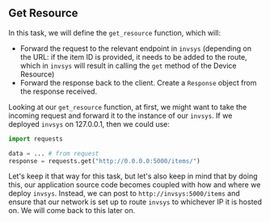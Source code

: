 ## Get Resource

In this task, we will define the `get_resource` function, which will:
- Forward the request to the relevant endpoint in `invsys` (depending on the URL: if the item ID is provided,
it needs to be added to the route, which in `invsys` will result in calling the `get` method of the Device Resource)
- Forward the response back to the client. Create a `Response` object from the response received.


Looking at our `get_resource` function, at first, we might want to take the incoming request and forward it to the instance of our
`invsys`. If we deployed `invsys` on 127.0.0.1, then we could use:

```python
import requests

data = ... # from request
response = requests.get("http://0.0.0.0:5000/items/")
```
Let's keep it that way for this task, but let's also keep in mind that
by doing this, our application source code becomes coupled with how and where we deploy `invsys`.
Instead, we can post to `http://invsys:5000/items` and ensure that our network is set up to route `invsys` to whichever IP it is hosted on. 
We will come back to this later on.
